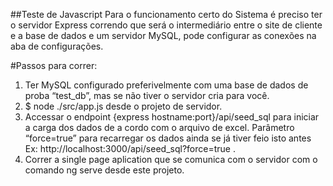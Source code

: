 ##Teste de Javascript
Para o funcionamento certo do Sistema é preciso ter o servidor Express correndo que será o intermediário entre o site de cliente e a base de dados e um servidor MySQL, pode configurar as conexões na aba de configurações.


#Passos para correr:
1.	Ter MySQL configurado preferivelmente com uma base de dados de proba “test_db”, mas se não tiver o servidor cria para você.
2.	$ node ./src/app.js desde o projeto de servidor. 
3.	Accessar o endpoint {express hostname:port}/api/seed_sql para iniciar a carga dos dados de a cordo com o arquivo de excel. Parâmetro “force=true” para recarregar os dados ainda se já tiver feio isto antes Ex: http://localhost:3000/api/seed_sql?force=true .
4.	Correr a single page aplication que se comunica com o servidor com o comando ng serve desde este projeto.
